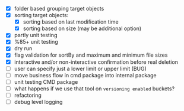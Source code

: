 - [x] folder based grouping target objects
- [x] sorting target objects:
  - [x] sorting based on last modification time
  - [x] sorting based on size (may be additional option)
- [x] partly unit testing
- [x] %85+ unit testing
- [x] dry run
- [x] flag validation for sortBy and maximum and minimum file sizes
- [x] interactive and/or non-interactive confirmation before real deletion
- [ ] user can specify just a lower limit or upper limit (BUG)
- [ ] move business flow in cmd package into internal package
- [ ] unit testing CMD package
- [ ] what happens if we use that tool on `versioning enabled` buckets?
- [ ] refactoring
- [ ] debug level logging
